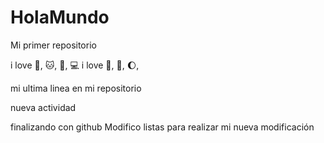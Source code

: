 # HolaMundo

Mi primer repositorio

i love :dog:, :cat:, :sunflower:, :computer:
i love :icecream:, :book:, :moon:,

mi ultima linea en mi repositorio

nueva actividad

finalizando con github
Modifico listas para realizar mi nueva modificación

